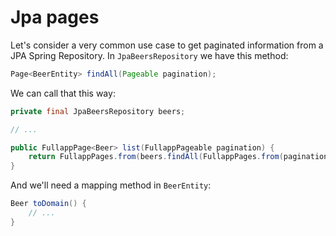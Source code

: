 # Jpa pages

Let's consider a very common use case to get paginated information from a JPA Spring Repository. In `JpaBeersRepository` we have this method:

```java
Page<BeerEntity> findAll(Pageable pagination);

```

We can call that this way:

```java
private final JpaBeersRepository beers;

// ...

public FullappPage<Beer> list(FullappPageable pagination) {
    return FullappPages.from(beers.findAll(FullappPages.from(pagination, Sort.by(Sort.Direction.ASC, "name"))), BeerEntity::toDomain);
}

```

And we'll need a mapping method in `BeerEntity`:

```java
Beer toDomain() {
    // ...
}

```
